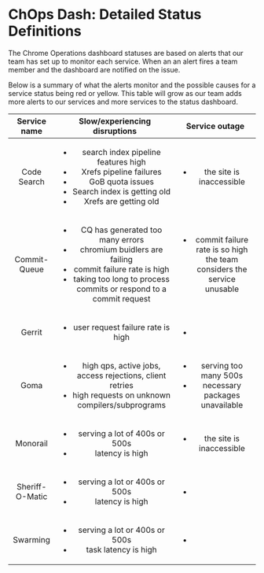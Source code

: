 # ChOps Dash: Detailed Status Definitions

The Chrome Operations dashboard statuses are based on alerts that our team has set up to monitor each service. When an an alert fires a team member and the dashboard are notified on the issue.

Below is a summary of what the alerts monitor and the possible causes for a service status being red or yellow. This table will grow as our team adds more alerts to our services and more services to the status dashboard.

| **Service name**  | **Slow/experiencing disruptions** | **Service outage**
|:-----------------:|:---------------------------------:|:-------------------:
| Code Search | <ul><li>search index pipeline features high</li><li>Xrefs pipeline failures</li><li>GoB quota issues</li><li>Search index is getting old</li><li>Xrefs are getting old</li></ul> | <ul><li>the site is inaccessible</li></ul> |
| Commit-Queue | <ul><li>CQ has generated too many errors</li><li>chromium buidlers are failing</li><li>commit failure rate is high</li><li>taking too long to process commits or respond to a commit request</li></ul>  | <ul><li>commit failure rate is so high the team considers the service unusable</li></ul> |
| Gerrit | <ul><li>user request failure rate is high</li></ul> | <ul><li></li></ul> |
| Goma | <ul><li>high qps, active jobs, access rejections, client retries</li><li>high requests on unknown compilers/subprograms</li></ul> | <ul><li>serving too many 500s</li><li>necessary packages unavailable</li></ul> |
| Monorail | <ul><li>serving a lot of 400s or 500s</li><li>latency is high</li></ul> | <ul><li>the site is inaccessible</li></ul> |
| Sheriff-O-Matic | <ul><li>serving a lot or 400s or 500s</li><li>latency is high</li></ul> | <ul><li></li></ul> |
| Swarming | <ul><li>serving a lot or 400s or 500s</li><li>task latency is high</li></ul> | <ul><li></li></ul> |

